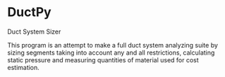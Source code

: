 # DuctPy
Duct System Sizer

This program is an attempt to make a full duct system analyzing suite by sizing segments taking into account any and all restrictions, calculating static pressure and measuring quantities of material used for cost estimation.
